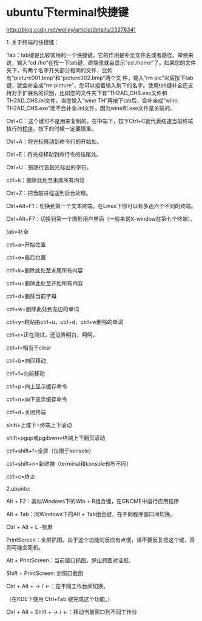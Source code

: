 #  ubuntu下terminal快捷键

http://blog.csdn.net/wellxy/article/details/23276341

1 .关于终端的快捷键：

Tab：tab键是比较常用的一个快捷键，它的作用是补全文件名或者路径。举例来说，输入”cd /ho”在按一下tab键，终端里就会显示”cd /home”了。如果您的文件夹下，有两个名字开头部分相同的文件，比如有”picture001.bmp”和”picture002.bmp”两个文 件，输入”rm pic”以后按下tab键，就会补全成”rm picture”，您可以接着输入剩下的名字。使用tab键补全还支持对于扩展名的识别，比如您的文件夹下有”TH2AD_CHS.exe文件和 TH2AD_CHS.ini文件，当您输入”wine TH”再按下tab后，会补全成”wine TH2AD_CHS.exe”而不会补全.ini文件，因为wine和.exe文件是关联的。

Ctrl+C：这个键可不是用来复制的，在中端下，按下Ctrl+C就代表结速当前终端执行的[程序](http://www.07net01.com/program/)，按下的时候一定要慎重。

Ctrl+A：将光标移动到命令行的开始处。

Ctrl+E：将光标移动到命行令的结尾处。

Ctrl+U：删除行首到光标出的字符。

ctrl+k：删除此处至末尾所有内容 

Ctrl+Z：把当前进程送到后台处理。

Ctrl+Alt+F1：切换到第一个文本终端。在Linux下你可以有多达六个不同的终端。

Ctrl+Alt+F7：切换到第一个图形用户界面（一般来说X-window在第七个终端）。

tab=补全 

ctrl+a=开始位置 

ctrl+e=最后位置 

ctrl+k=删除此处至末尾所有内容 

ctrl+u=删除此处至开始所有内容 

ctrl+d=删除当前字母 

ctrl+w=删除此处到左边的单词 

ctrl+y=粘贴由ctrl+u，ctrl+d，ctrl+w删除的单词 

ctrl+r=正在测试，还没弄明白，呵呵。 

ctrl+l=相当于clear 

ctrl+b=向回移动 

ctrl+f=向前移动 

ctrl+p=向上显示缓存命令 

ctrl+n=向下显示缓存命令 

ctrl+d=关闭终端 

shift+上或下=终端上下滚动 

shift+pgup或pgdown=终端上下翻页滚动 

ctrl+shift+f=全屏（仅限于konsole） 

ctrl+shift+n=新终端（terminal和konsole有所不同） 

ctrl+c=终止

2.ubuntu:

Alt + F2：类似Windows下的Win + R组合键，在GNOME中运行应用程序

Alt + Tab：同Windows下的Alt + Tab组合键，在不同程序窗口间切换。

 Ctrl + Alt + L -锁屏

PrintScreen：全屏抓图，由于这个功能的反应有点慢，请不要反复按这个键，否则可能会死机。

Alt + PrintScreen：当前窗口抓图，弹出抓图对话框。

Shift + PrintScreen: 划窗口截图

Ctrl + Alt + → / ←：在不同工作台间切换。

（在KDE下使用 Ctrl+Tab 键完成这个功能。）

Ctrl + Alt + Shift + → / ←：移动当前窗口到不同工作台